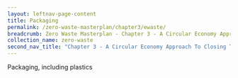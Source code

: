 ```yaml
---
layout: leftnav-page-content
title: Packaging
permalink: /zero-waste-masterplan/chapter3/ewaste/
breadcrumb: Zero Waste Masterplan - Chapter 3 - A Circular Economy Approach To Closing Three Resource Loops
collection_name: zero-waste
second_nav_title: "Chapter 3 - A Circular Economy Approach To Closing Three Resource Loops"
---
```



Packaging, including plastics
